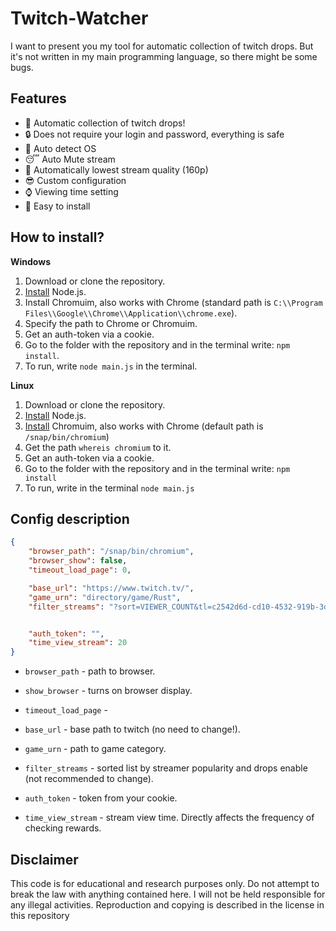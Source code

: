 # Twitch-Watcher

I want to present you my tool for automatic collection of twitch drops. But it's not written in my main programming language, so there might be some bugs.

## Features

- 💎 Automatic collection of twitch drops!
- 🔒 Does not require your login and password, everything is safe
- 📱 Auto detect OS
- 😴 Auto Mute stream
- 🎥 Automatically lowest stream quality (160p)
- 😎 Custom configuration
- ⌚ Viewing time setting
- 👻 Easy to install

## How to install?

**Windows**
1. Download or clone the repository.
2. [Install](https://nodejs.org/en/) Node.js.
3. Install Chromuim, also works with Chrome (standard path is `C:\\Program Files\\Google\\Chrome\\Application\\chrome.exe`).
4. Specify the path to Chrome or Chromuim.
5. Get an auth-token via a cookie.
6. Go to the folder with the repository and in the terminal write: `npm install`.
7. To run, write `node main.js` in the terminal.


**Linux**
1. Download or clone the repository.
2. [Install](https://nodejs.org/en/) Node.js.
3. [Install](https://losst.ru/ustanovka-chromium-ubuntu-16-04) Chromuim, also works with Chrome (default path is `/snap/bin/chromium`) 
4. Get the path `whereis chromium` to it.
5. Get an auth-token via a cookie.
6. Go to the folder with the repository and in the terminal write: `npm install`
7. To run, write in the terminal `node main.js`

## Config description

```json
{
    "browser_path": "/snap/bin/chromium",
    "browser_show": false,
    "timeout_load_page": 0, 

    "base_url": "https://www.twitch.tv/",
    "game_urn": "directory/game/Rust",
    "filter_streams": "?sort=VIEWER_COUNT&tl=c2542d6d-cd10-4532-919b-3d19f30a768b",


    "auth_token": "",
    "time_view_stream": 20
}
```

- `browser_path` - path to browser.

- `show_browser` - turns on browser display.

- `timeout_load_page` - 

- `base_url` - base path to twitch (no need to change!).

- `game_urn` - path to game category.

- `filter_streams` - sorted list by streamer popularity and drops enable (not recommended to change).

- `auth_token` - token from your cookie.

- `time_view_stream` - stream view time. Directly affects the frequency of checking rewards.

## Disclaimer

This code is for educational and research purposes only. Do not attempt to break the law with anything contained here.
I will not be held responsible for any illegal activities. Reproduction and copying is described in the license in this repository
